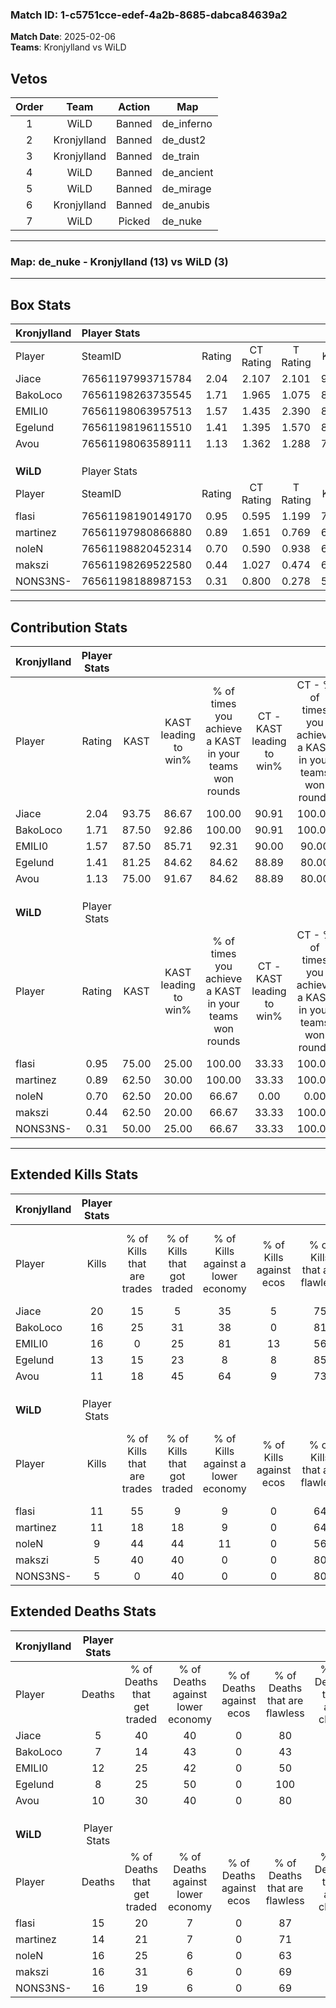 ### Match ID: 1-c5751cce-edef-4a2b-8685-dabca84639a2  
**Match Date**: 2025-02-06  
**Teams**: Kronjylland vs WiLD  

## Vetos  

| Order | Team | Action | Map |
| :---: | :--: | :----: | --- |
| 1 | WiLD | Banned | de_inferno |
| 2 | Kronjylland | Banned | de_dust2 |
| 3 | Kronjylland | Banned | de_train |
| 4 | WiLD | Banned | de_ancient |
| 5 | WiLD | Banned | de_mirage |
| 6 | Kronjylland | Banned | de_anubis |
| 7 | WiLD | Picked | de_nuke |

---  

### **Map**: de_nuke - Kronjylland (13) vs WiLD (3)  
---  

## Box Stats  

| **Kronjylland** | Player Stats      |        |           |          |       |       |       |         |        |      |     |
| :- | :- | :-: | :-: | :-: | :-: | :-: | :-: | :-: | :-: | :-: | :-: |
| Player          | SteamID           | Rating | CT Rating | T Rating | KAST  |  ADR  | Kills | Assists | Deaths | K/D  | HS% |
| Jiace           | 76561197993715784 |  2.04  |   2.107   |  2.101   | 93.75 | 106.9 |  20   |    6    |   5    | 4.00 | 55  |
| BakoLoco        | 76561198263735545 |  1.71  |   1.965   |  1.075   | 87.50 | 110.2 |  16   |    4    |   7    | 2.29 | 50  |
| EMILI0          | 76561198063957513 |  1.57  |   1.435   |  2.390   | 87.50 | 118.1 |  16   |    5    |   12   | 1.33 | 50  |
| Egelund         | 76561198196115510 |  1.41  |   1.395   |  1.570   | 81.25 | 88.8  |  13   |    5    |   8    | 1.63 | 46  |
| Avou            | 76561198063589111 |  1.13  |   1.362   |  1.288   | 75.00 | 66.1  |  11   |    8    |   10   | 1.10 | 54  |
|                 |                   |        |           |          |       |       |       |         |        |      |     |
|                 |                   |        |           |          |       |       |       |         |        |      |     |
|                 |                   |        |           |          |       |       |       |         |        |      |     |
| **WiLD**        | Player Stats      |        |           |          |       |       |       |         |        |      |     |
| Player          | SteamID           | Rating | CT Rating | T Rating | KAST  |  ADR  | Kills | Assists | Deaths | K/D  | HS% |
| flasi           | 76561198190149170 |  0.95  |   0.595   |  1.199   | 75.00 | 70.5  |  11   |    3    |   15   | 0.73 | 36  |
| martinez        | 76561197980866880 |  0.89  |   1.651   |  0.769   | 62.50 | 74.3  |  11   |    1    |   14   | 0.79 | 36  |
| noleN           | 76561198820452314 |  0.70  |   0.590   |  0.938   | 62.50 | 67.1  |   9   |    3    |   16   | 0.56 | 77  |
| makszi          | 76561198269522580 |  0.44  |   1.027   |  0.474   | 62.50 | 47.4  |   5   |    5    |   16   | 0.31 | 60  |
| NONS3NS-        | 76561198188987153 |  0.31  |   0.800   |  0.278   | 50.00 | 43.1  |   5   |    1    |   16   | 0.31 | 80  |
---  

## Contribution Stats  

| **Kronjylland** | Player Stats |       |                      |                                                        |                           |                                                             |                          |                                                            |
| :- | :-: | :-: | :-: | :-: | :-: | :-: | :-: | :-: |
| Player          |    Rating    | KAST  | KAST leading to win% | % of times you achieve a KAST in your teams won rounds | CT - KAST leading to win% | CT - % of times you achieve a KAST in your teams won rounds | T - KAST leading to win% | T - % of times you achieve a KAST in your teams won rounds |
| Jiace           |     2.04     | 93.75 |        86.67         |                         100.00                         |           90.91           |                           100.00                            |          75.00           |                           100.00                           |
| BakoLoco        |     1.71     | 87.50 |        92.86         |                         100.00                         |           90.91           |                           100.00                            |          100.00          |                           100.00                           |
| EMILI0          |     1.57     | 87.50 |        85.71         |                         92.31                          |           90.00           |                            90.00                            |          75.00           |                           100.00                           |
| Egelund         |     1.41     | 81.25 |        84.62         |                         84.62                          |           88.89           |                            80.00                            |          75.00           |                           100.00                           |
| Avou            |     1.13     | 75.00 |        91.67         |                         84.62                          |           88.89           |                            80.00                            |          100.00          |                           100.00                           |
|                 |              |       |                      |                                                        |                           |                                                             |                          |                                                            |
|                 |              |       |                      |                                                        |                           |                                                             |                          |                                                            |
|                 |              |       |                      |                                                        |                           |                                                             |                          |                                                            |
| **WiLD**        | Player Stats |       |                      |                                                        |                           |                                                             |                          |                                                            |
| Player          |    Rating    | KAST  | KAST leading to win% | % of times you achieve a KAST in your teams won rounds | CT - KAST leading to win% | CT - % of times you achieve a KAST in your teams won rounds | T - KAST leading to win% | T - % of times you achieve a KAST in your teams won rounds |
| flasi           |     0.95     | 75.00 |        25.00         |                         100.00                         |           33.33           |                           100.00                            |          22.22           |                           100.00                           |
| martinez        |     0.89     | 62.50 |        30.00         |                         100.00                         |           33.33           |                           100.00                            |          28.57           |                           100.00                           |
| noleN           |     0.70     | 62.50 |        20.00         |                         66.67                          |           0.00            |                            0.00                             |          25.00           |                           100.00                           |
| makszi          |     0.44     | 62.50 |        20.00         |                         66.67                          |           33.33           |                           100.00                            |          14.29           |                           50.00                            |
| NONS3NS-        |     0.31     | 50.00 |        25.00         |                         66.67                          |           33.33           |                           100.00                            |          20.00           |                           50.00                            |
---  

## Extended Kills Stats  

| **Kronjylland** | Player Stats |                            |                            |                                    |                         |                              |                                 |                                       |                    |           |
| :- | :-: | :-: | :-: | :-: | :-: | :-: | :-: | :-: | :-: | :-: |
| Player          |    Kills     | % of Kills that are trades | % of Kills that got traded | % of Kills against a lower economy | % of Kills against ecos | % of Kills that are flawless | % of Kills that are close duels | % of Kills that are assisted by flash | Pistol Round Kills | AWP Kills |
| Jiace           |      20      |             15             |             5              |                 35                 |            5            |              75              |                0                |                   5                   |         0          |     3     |
| BakoLoco        |      16      |             25             |             31             |                 38                 |            0            |              81              |                0                |                  25                   |         0          |     2     |
| EMILI0          |      16      |             0              |             25             |                 81                 |           13            |              56              |                0                |                   0                   |         0          |     1     |
| Egelund         |      13      |             15             |             23             |                 8                  |            8            |              85              |                8                |                  15                   |         6          |     3     |
| Avou            |      11      |             18             |             45             |                 64                 |            9            |              73              |                0                |                   0                   |         0          |     0     |
|                 |              |                            |                            |                                    |                         |                              |                                 |                                       |                    |           |
|                 |              |                            |                            |                                    |                         |                              |                                 |                                       |                    |           |
|                 |              |                            |                            |                                    |                         |                              |                                 |                                       |                    |           |
| **WiLD**        | Player Stats |                            |                            |                                    |                         |                              |                                 |                                       |                    |           |
| Player          |    Kills     | % of Kills that are trades | % of Kills that got traded | % of Kills against a lower economy | % of Kills against ecos | % of Kills that are flawless | % of Kills that are close duels | % of Kills that are assisted by flash | Pistol Round Kills | AWP Kills |
| flasi           |      11      |             55             |             9              |                 9                  |            0            |              64              |                9                |                   0                   |         2          |     0     |
| martinez        |      11      |             18             |             18             |                 9                  |            0            |              64              |                9                |                   9                   |         0          |     3     |
| noleN           |      9       |             44             |             44             |                 11                 |            0            |              56              |                0                |                   0                   |         0          |     1     |
| makszi          |      5       |             40             |             40             |                 0                  |            0            |              80              |                0                |                   0                   |         0          |     2     |
| NONS3NS-        |      5       |             0              |             40             |                 0                  |            0            |              80              |                0                |                   0                   |         0          |     1     |
## Extended Deaths Stats  

| **Kronjylland** | Player Stats |                             |                                   |                          |                               |                            |                           |               |
| :- | :-: | :-: | :-: | :-: | :-: | :-: | :-: | :-: |
| Player          |    Deaths    | % of Deaths that get traded | % of Deaths against lower economy | % of Deaths against ecos | % of Deaths that are flawless | % of Deaths that are close | % of Deaths while blinded | Deaths to AWP |
| Jiace           |      5       |             40              |                40                 |            0             |              80               |             0              |            20             |       0       |
| BakoLoco        |      7       |             14              |                43                 |            0             |              43               |             0              |             0             |       0       |
| EMILI0          |      12      |             25              |                42                 |            0             |              50               |             8              |             0             |       0       |
| Egelund         |      8       |             25              |                50                 |            0             |              100              |             0              |             0             |       1       |
| Avou            |      10      |             30              |                40                 |            0             |              80               |             10             |             0             |       1       |
|                 |              |                             |                                   |                          |                               |                            |                           |               |
|                 |              |                             |                                   |                          |                               |                            |                           |               |
|                 |              |                             |                                   |                          |                               |                            |                           |               |
| **WiLD**        | Player Stats |                             |                                   |                          |                               |                            |                           |               |
| Player          |    Deaths    | % of Deaths that get traded | % of Deaths against lower economy | % of Deaths against ecos | % of Deaths that are flawless | % of Deaths that are close | % of Deaths while blinded | Deaths to AWP |
| flasi           |      15      |             20              |                 7                 |            0             |              87               |             0              |            13             |       1       |
| martinez        |      14      |             21              |                 7                 |            0             |              71               |             0              |             0             |       1       |
| noleN           |      16      |             25              |                 6                 |            0             |              63               |             0              |            19             |       2       |
| makszi          |      16      |             31              |                 6                 |            0             |              69               |             0              |             6             |       1       |
| NONS3NS-        |      16      |             19              |                 6                 |            0             |              69               |             6              |             6             |       1       |
